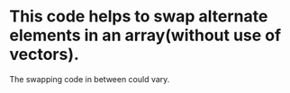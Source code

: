 # This code helps to swap alternate elements in an array(without use of vectors).
The swapping code in between could vary.
